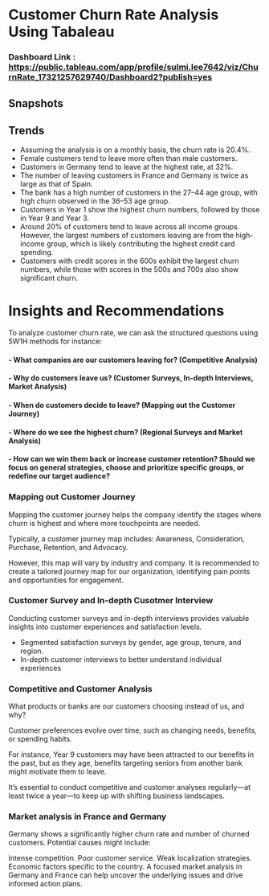 # Customer Churn Rate Analysis Using Tabaleau 

### Dashboard Link : https://public.tableau.com/app/profile/sulmi.lee7642/viz/ChurnRate_17321257629740/Dashboard2?publish=yes

## Snapshots



## Trends
- Assuming the analysis is on a monthly basis, the churn rate is 20.4%.
- Female customers tend to leave more often than male customers.
- Customers in Germany tend to leave at the highest rate, at 32%.
- The number of leaving customers in France and Germany is twice as large as that of Spain.
- The bank has a high number of customers in the 27–44 age group, with high churn observed in the 36–53 age group.
- Customers in Year 1 show the highest churn numbers, followed by those in Year 9 and Year 3.
- Around 20% of customers tend to leave across all income groups. However, the largest numbers of customers leaving are from the high-income group, which is likely contributing the highest credit card spending.
- Customers with credit scores in the 600s exhibit the largest churn numbers, while those with scores in the 500s and 700s also show significant churn.

# Insights and Recommendations 


To analyze customer churn rate, we can ask the structured questions using 5W1H methods for instance: 

#### - What companies are our customers leaving for? (Competitive Analysis)

#### - Why do customers leave us? (Customer Surveys, In-depth Interviews, Market Analysis)

#### - When do customers decide to leave? (Mapping out the Customer Journey)

#### - Where do we see the highest churn? (Regional Surveys and Market Analysis)

#### - How can we win them back or increase customer retention? Should we focus on general strategies, choose and prioritize specific groups, or redefine our target audience?

### Mapping out Customer Journey

Mapping the customer journey helps the company identify the stages where churn is highest and where more touchpoints are needed.

Typically, a customer journey map includes: Awareness, Consideration, Purchase, Retention, and Advocacy.

However, this map will vary by industry and company. It is recommended to create a tailored journey map for our organization, identifying pain points and opportunities for engagement.

### Customer Survey and In-depth Cusotmer Interview 

Conducting customer surveys and in-depth interviews provides valuable insights into customer experiences and satisfaction levels.

- Segmented satisfaction surveys by gender, age group, tenure, and region.
- In-depth customer interviews to better understand individual experiences

### Competitive and Customer Analysis 

What products or banks are our customers choosing instead of us, and why?

Customer preferences evolve over time, such as changing needs, benefits, or spending habits.

For instance, Year 9 customers may have been attracted to our benefits in the past, but as they age, benefits targeting seniors from another bank might motivate them to leave.

It’s essential to conduct competitive and customer analyses regularly—at least twice a year—to keep up with shifting business landscapes.

### Market analysis in France and Germany 

Germany shows a significantly higher churn rate and number of churned customers. Potential causes might include:

Intense competition.
Poor customer service.
Weak localization strategies.
Economic factors specific to the country.
A focused market analysis in Germany and France can help uncover the underlying issues and drive informed action plans.


